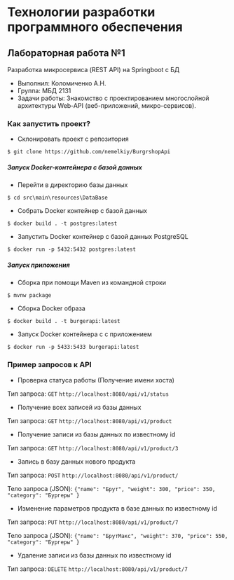 # Технологии разработки программного обеспечения <br>
## Лабораторная работа №1
Разработка микросервиса (REST API) на Springboot с БД
- Выполнил: Коломиченко А.Н.
- Группа: МБД 2131
- Задачи работы: Знакомство с проектированием многослойной архитектуры Web-API (веб-приложений, микро-сервисов).
### Как запустить проект?
- Склонировать проект с репозитория

`$ git clone https://github.com/nemelkiy/BurgrshopApi`

##### Запуск Docker-контейнера с базой данных
- Перейти в директорию базы данных

`$ cd src\main\resources\DataBase`

- Собрать Docker контейнер с базой данных

`$ docker build . -t postgres:latest`

- Запустить Docker контейнер с базой данных PostgreSQL

`$ docker run -p 5432:5432 postgres:latest`

##### Запуск приложения

- Сборка при помощи Maven из командной строки

`$ mvnw package`

- Сборка Docker образа

`$ docker build . -t burgerapi:latest`

- Запуск Docker контейнера c с приложением

`$ docker run -p 5433:5433 burgerapi:latest`

### Пример запросов к API

- Проверка статуса работы (Получение имени хоста)

Тип запроса: `GET` `http://localhost:8080/api/v1/status`

- Получение всех записей из базы данных

Тип запроса: `GET` `http://localhost:8080/api/v1/product`

- Получение записи из базы данных по известному id

Тип запроса: `GET` `http://localhost:8080/api/v1/product/3`

- Запись в базу данных нового продукта

Тип запроса: `POST` `http://localhost:8080/api/v1/product/`

Тело запроса (JSON): `{"name": "Брут", "weight": 300, "price": 350, "category": "Бургеры" }`

- Изменение параметров продукта в базе данных по известному id

Тип запроса: `PUT` `http://localhost:8080/api/v1/product/7`

Тело запроса (JSON): `{"name": "БрутМакс", "weight": 370, "price": 550, "category": "Бургеры" }`

- Удаление записи из базы данных по известному id

Тип запроса: `DELETE` `http://localhost:8080/api/v1/product/7`
